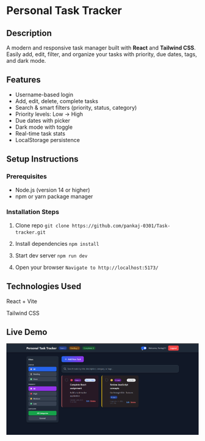# Personal Task Tracker

##  Description

A modern and responsive task manager built with **React** and **Tailwind CSS**. Easily add, edit, filter, and organize your tasks with priority, due dates, tags, and dark mode.


##  Features

-  Username-based login  
-  Add, edit, delete, complete tasks  
-  Search & smart filters (priority, status, category)  
-  Priority levels: Low → High
-  Due dates with picker  
-  Dark mode with toggle  
-  Real-time task stats  
-  LocalStorage persistence  

##   Setup Instructions

### Prerequisites
- Node.js (version 14 or higher)
- npm or yarn package manager

### Installation Steps

1. Clone repo
`git clone https://github.com/pankaj-0301/Task-tracker.git`

2. Install dependencies
`npm install`


 3. Start dev server
 `npm run dev`
 



 4. Open your browser
 `Navigate to http://localhost:5173/`

##  Technologies Used

React + Vite

Tailwind CSS


## Live Demo 

![alt text](image.png)
